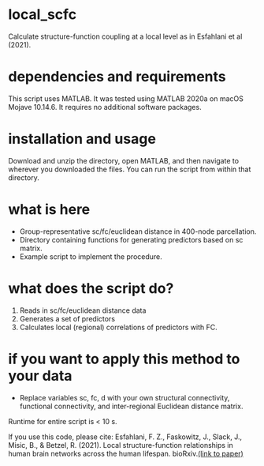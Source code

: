 # local_scfc
Calculate structure-function coupling at a local level as in Esfahlani et al (2021).

# dependencies and requirements
This script uses MATLAB. It was tested using MATLAB 2020a on macOS Mojave 10.14.6. It requires no additional software packages.

# installation and usage
Download and unzip the directory, open MATLAB, and then navigate to wherever you downloaded the files. You can run the script from within that directory.   

# what is here
* Group-representative sc/fc/euclidean distance in 400-node parcellation.
* Directory containing functions for generating predictors based on sc matrix.
* Example script to implement the procedure.

# what does the script do?
1. Reads in sc/fc/euclidean distance data
2. Generates a set of predictors
3. Calculates local (regional) correlations of predictors with FC.

# if you want to apply this method to your data
* Replace variables sc, fc, d with your own structural connectivity, functional connectivity, and inter-regional Euclidean distance matrix.

Runtime for entire script is < 10 s.

If you use this code, please cite:
Esfahlani, F. Z., Faskowitz, J., Slack, J., Misic, B., & Betzel, R. (2021). Local structure-function relationships in human brain networks across the human lifespan. bioRxiv.[(link to paper)](https://www.biorxiv.org/content/10.1101/2021.05.23.445128v1.abstract)
